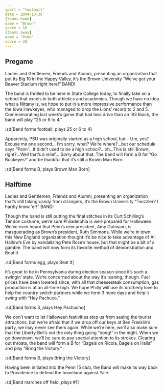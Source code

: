 ```yaml
---
sport = "football"
date = 2004-10-30
[teams.home]
name = "Brown"
score = 16
[teams.away]
name = "Penn"
score = 20
---
```


## Pregame

Ladies and Gentlemen, Friends and Alumni, presenting an organization that put its Big 10 in the Happy Valley, it’s the Brown University “We’ve got your Beaver Stadium right here!” BAND!

The band is thrilled to be here in State College today, to finally take on a school that excels in both athletics and academics. Though we have no idea what a Nittany is, we hope to put in a more impressive performance than the Iowa Hawkeyes, who managed to drop the Lions’ record to 2 and 5. Commemorating last week’s game that had less drive than an ‘83 Buick, the band will play “25 or 6 to 4.”

:sd[Band forms football, plays 25 or 6 to 4]

Apparently, PSU was originally started as a high school, but – Um, yes? Excuse me one second… I’m sorry, what? We’re where?...but our schedule says “Penn”…It didn’t used to be a high school?...oh…This is still Brown, right?...Well that’s a relief… Sorry about that. The band will form a B for “Go Buckeyes!” and be thankful that it’s still a Brown Man Born.

:sd[Band forms B, plays Brown Man Born]

## Halftime

Ladies and Gentlemen, Friends and Alumni, presenting an organization that’s still taking candy from strangers, it’s the Brown University “Twizzler? I hardly know ‘er!” BAND!

Though the band is still putting the final stitches in its Curt Schilling’s Tendon costume, we’re sure Philadelphia is well-prepared for Halloween. We’ve even heard that Penn’s new president, Amy Gutmann, is masquerading as Brown’s president, Ruth Simmons. While we’re in town, this New England organization thought it’d be nice to take advantage of All Hallow’s Eve by vandalizing Pete Rose’s house, but that might be a bit of a gamble. The band will now form its favorite method of demonstration and Beat It.

:sd[Band forms egg, plays Beat It]

It’s great to be in Pennsylvania during election season since it’s such a swingin’ state. We’re concerned about the way it’s leaning, though. Fuel prices have been lowered since, with all that cheesesteak consumption, gas production is at an all-time high. We hope Philly will use its brotherly love to help the country switch partners while we form 3 more days and help it swing with “Hey Pachuco.”

:sd[Band forms 3, plays Hey Pachucho]

We don’t want to let Halloween festivities stop us from seeing the tourist attractions, but we’re afraid that if we drop off our keys at Ben Franklin’s party, we may never see them again. While we’re here, we’ll also make sure that the Liberty Bell’s not the only thing going “bong!” in the night. When we go downtown, we’ll be sure to pay special attention to its strokes. Clearing out throats, the band will form a B for “Bagels on Ricola, Bagels on Halls” and play “Bring the Victory.”

:sd[Band forms B, plays Bring the Victory]

Having been initiated into the Penn 15 club, the Band will make its way back to Providence to defend the homeland against Yale.

:sd[Band marches off field, plays #1]
